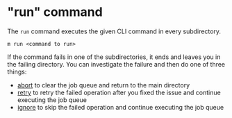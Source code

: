 # "run" command

The `run` command executes the given CLI command in every subdirectory.

```
m run <command to run>
```

If the command fails in one of the subdirectories, it ends and leaves you in the
failing directory. You can investigate the failure and then do one of three
things:

- [abort](abort.md) to clear the job queue and return to the main directory
- [retry](retry.md) to retry the failed operation after you fixed the issue and
  continue executing the job queue
- [ignore](ignore.md) to skip the failed operation and continue executing the
  job queue
